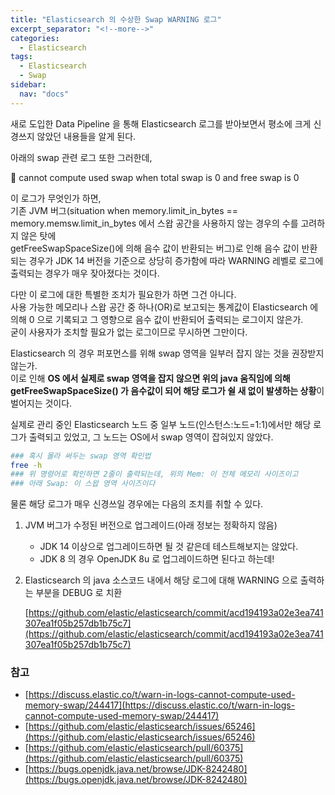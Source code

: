 ```yaml
---
title: "Elasticsearch 의 수상한 Swap WARNING 로그"
excerpt_separator: "<!--more-->"
categories:
  - Elasticsearch
tags:
  - Elasticsearch
  - Swap
sidebar:
  nav: "docs"
---
```

새로 도입한 Data Pipeline 을 통해 Elasticsearch 로그를 받아보면서 평소에 크게 신경쓰지 않았던 내용들을 알게 된다.

아래의 swap 관련 로그 또한 그러한데,

<aside>
📢 cannot compute used swap when total swap is 0 and free swap is 0
</aside>

이 로그가 무엇인가 하면,  
기존 JVM 버그(situation when memory.limit_in_bytes == memory.memsw.limit_in_bytes 에서 스왑 공간을 사용하지 않는 경우의 수를 고려하지 않은 탓에  
getFreeSwapSpaceSize()에 의해 음수 값이 반환되는 버그)로 인해 음수 값이 반환되는 경우가 JDK 14 버전을 기준으로 상당히 증가함에 따라 WARNING 레벨로 로그에 출력되는 경우가 매우 잦아졌다는 것이다.

다만 이 로그에 대한 특별한 조치가 필요한가 하면 그건 아니다.  
사용 가능한 메모리나 스왑 공간 중 하나(OR)로 보고되는 통계값이 Elasticsearch 에 의해 0 으로 기록되고 그 영향으로 음수 값이 반환되어 출력되는 로그이지 않은가.  
굳이 사용자가 조치할 필요가 없는 로그이므로 무시하면 그만이다.

Elasticsearch 의 경우 퍼포먼스를 위해 swap 영역을 일부러 잡지 않는 것을 권장받지 않는가.  
이로 인해 **OS 에서 실제로 swap 영역을 잡지 않으면 위의 java 움직임에 의해 getFreeSwapSpaceSize() 가 음수값이 되어 해당 로그가 쉴 새 없이 발생하는 상황**이 벌어지는 것이다.

실제로 관리 중인 Elasticsearch 노드 중 일부 노드(인스턴스:노드=1:1)에서만 해당 로그가 출력되고 있었고, 그 노드는 OS에서 swap 영역이 잡혀있지 않았다.  

```bash
### 혹시 몰라 써두는 swap 영역 확인법
free -h
### 위 명령어로 확인하면 2줄이 출력되는데, 위의 Mem: 이 전체 메모리 사이즈이고
### 아래 Swap: 이 스왑 영역 사이즈이다
```

물론 해당 로그가 매우 신경쓰일 경우에는 다음의 조치를 취할 수 있다.

1. JVM 버그가 수정된 버전으로 업그레이드(아래 정보는 정확하지 않음)
    - JDK 14 이상으로 업그레이드하면 될 것 같은데 테스트해보지는 않았다.
    - JDK 8 의 경우 OpenJDK 8u 로 업그레이드하면 된다고 하는데!
2. Elasticsearch 의 java 소스코드 내에서 해당 로그에 대해 WARNING 으로 출력하는 부분을 DEBUG 로 치환
    
    [https://github.com/elastic/elasticsearch/commit/acd194193a02e3ea741307ea1f05b257db1b75c7](https://github.com/elastic/elasticsearch/commit/acd194193a02e3ea741307ea1f05b257db1b75c7)
    

### 참고

- [https://discuss.elastic.co/t/warn-in-logs-cannot-compute-used-memory-swap/244417](https://discuss.elastic.co/t/warn-in-logs-cannot-compute-used-memory-swap/244417)
- [https://github.com/elastic/elasticsearch/issues/65246](https://github.com/elastic/elasticsearch/issues/65246)
- [https://github.com/elastic/elasticsearch/pull/60375](https://github.com/elastic/elasticsearch/pull/60375)
- [https://bugs.openjdk.java.net/browse/JDK-8242480](https://bugs.openjdk.java.net/browse/JDK-8242480)
